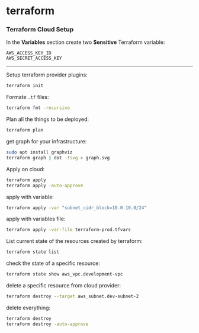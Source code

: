 # terraform

### Terraform Cloud Setup

In the **Variables** section create two **Sensitive** Terraform variable:
```
AWS_ACCESS_KEY_ID
AWS_SECRET_ACCESS_KEY
```

---

Setup terraform provider plugins:
```bash
terraform init
```

Formate `.tf` files:
```bash
terraform fmt -recursive
```

Plan all the things to be deployed:
```bash
terraform plan
```

get graph for your infrastructure:
```bash
sudo apt install graphviz
terraform graph | dot -Tsvg > graph.svg
```

Apply on cloud:
```bash
terraform apply
terraform apply -auto-approve
```

apply with variable:
```bash
terraform apply -var "subnet_cidr_block=10.0.10.0/24"
```

apply with variables file:
```bash
terraform apply -var-file terraform-prod.tfvars
```

List current state of the resources created by terraform:
```bash
terraform state list
```

check the state of a specific resource:
```bash
terraform state show aws_vpc.development-vpc
```

delete a specific resource from cloud provider: 
```bash
terraform destroy --target aws_subnet.dev-subnet-2
```

delete everything:
```bash
terraform destroy
terraform destroy -auto-approve
```

